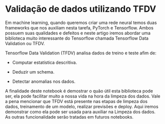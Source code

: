 # Validação de dados utilizando TFDV

Em machine learning, quando queremos criar uma rede neural temos duas frameworks que nos auxiliam nesta tarefa, PyTorch e Tensorflow. Ambos possuem suas qualidades e defeitos e neste artigo iremos abordar uma biblioteca muito interessante do Tensorflow chamada Tensorflow Data Validation ou TFDV.

Tensorflow Data Validation (TFDV) analisa dados de treino e teste afim de:

* Computar estatística descritiva.

* Deduzir um schema.

* Detectar anomalias nos dados.

A finalidade deste notebook é demostrar o quão útil esta biblioteca pode ser, ela pode facilitar muito a nossa vida na hora da limpeza dos dados. Vale a pena mencionar que TFDV está presente nas etapas de limpeza dos dados, treinamento de um modelo, realizar previsões e deploy. Aqui iremos demonstrar como ela pode ser usada para auxiliar na Limpeza dos dados. As outras funcionalidade serão tratadas em futuros notebooks.

